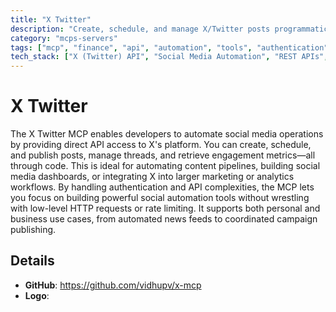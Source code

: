 ```yaml
---
title: "X Twitter"
description: "Create, schedule, and manage X/Twitter posts programmatically."
category: "mcps-servers"
tags: ["mcp", "finance", "api", "automation", "tools", "authentication"]
tech_stack: ["X (Twitter) API", "Social Media Automation", "REST APIs", "OAuth"]
---
```


# X Twitter

The X Twitter MCP enables developers to automate social media operations by providing direct API access to X's platform. You can create, schedule, and publish posts, manage threads, and retrieve engagement metrics—all through code. This is ideal for automating content pipelines, building social media dashboards, or integrating X into larger marketing or analytics workflows. By handling authentication and API complexities, the MCP lets you focus on building powerful social automation tools without wrestling with low-level HTTP requests or rate limiting. It supports both personal and business use cases, from automated news feeds to coordinated campaign publishing.

## Details

- **GitHub**: https://github.com/vidhupv/x-mcp
- **Logo**: 
